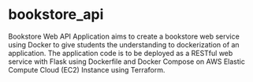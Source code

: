 # bookstore_api
Bookstore Web API Application aims to create a bookstore web service using Docker to give students the understanding to dockerization of an application. The application code is to be deployed as a RESTful web service with Flask using Dockerfile and Docker Compose on AWS Elastic Compute Cloud (EC2) Instance using Terraform.
